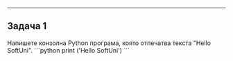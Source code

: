 ---
<h2> Задача 1</h2>
Напишете конзолна Python програма, която отпечатва текста "Hello SoftUni".
```python
  print ('Hello SoftUni')
```
